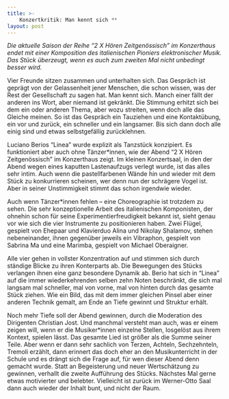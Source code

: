 ```yaml
---
title: >-
    Konzertkritik: Man kennt sich ᵈᵉ
layout: post
---
```

_Die aktuelle Saison der Reihe “2 X Hören Zeitgenössisch” im Konzerthaus endet mit einer Komposition des italienischen Pioniers elektronischer Musik. Das Stück überzeugt, wenn es auch zum zweiten Mal nicht unbedingt besser wird._

Vier Freunde sitzen zusammen und unterhalten sich. Das Gespräch ist geprägt von der Gelassenheit jener Menschen, die schon wissen, was der Rest der Gesellschaft zu sagen hat. Man kennt sich. Manch einer fällt der anderen ins Wort, aber niemand ist gekränkt. Die Stimmung erhitzt sich bei dem ein oder anderen Thema, aber wozu streiten, wenn doch alle das Gleiche meinen. So ist das Gespräch ein Tauziehen und eine Kontaktübung, ein vor und zurück, ein schneller und ein langsamer. Bis sich dann doch alle einig sind und etwas selbstgefällig zurücklehnen.

Luciano Berios “Linea” wurde explizit als Tanzstück konzipiert. Es funktioniert aber auch ohne Tänzer\*innen, wie der Abend “2 X Hören Zeitgenössisch” im Konzerthaus zeigt. Im kleinen Konzertsaal, in den der Abend wegen eines kaputten Lastenaufzugs verlegt wurde, ist das alles sehr intim. Auch wenn die pastellfarbenen Wände hin und wieder mit dem Stück zu konkurrieren scheinen, wer denn nun der schrägere Vogel ist. Aber in seiner Unstimmigkeit stimmt das schon irgendwie wieder.

Auch wenn Tänzer\*innen fehlen – eine Choreographie ist trotzdem zu sehen. Die sehr konzeptionelle Arbeit des italienischen Komponisten, der ohnehin schon für seine Experimentierfreudigkeit bekannt ist, sieht genau vor wie sich die vier Instrumente zu positionieren haben. Zwei Flügel, gespielt von Ehepaar und Klavierduo Alina und Nikolay Shalamov, stehen nebeneinander, ihnen gegenüber jeweils ein Vibraphon, gespielt von Sabrina Ma und eine Marimba, gespielt von Michael Oberaigner.

Alle vier gehen in vollster Konzentration auf und stimmen sich durch ständige Blicke zu ihren Konterparts ab. Die Bewegungen des Stücks verlangen ihnen eine ganz besondere Dynamik ab. Berio hat sich in “Linea” auf die immer wiederkehrenden selben zehn Noten beschränkt, die sich mal langsam mal schneller, mal von vorne, mal von hinten durch das gesamte Stück ziehen. Wie ein Bild, das mit dem immer gleichen Pinsel aber einer anderen Technik gemalt, am Ende an Tiefe gewinnt und Struktur erhält.

Noch mehr Tiefe soll der Abend gewinnen, durch die Moderation des Dirigenten Christian Jost. Und manchmal versteht man auch, was er einem zeigen will, wenn er die Musiker\*innen einzelne Stellen, losgelöst aus ihrem Kontext, spielen lässt. Das gesamte Lied ist größer als die Summe seiner Teile. Aber wenn er dann sehr sachlich von Terzen, Achteln, Sechzehnteln, Tremoli erzählt, dann erinnert das doch eher an den Musikunterricht in der Schule und es drängt sich die Frage auf, für wen dieser Abend denn gemacht wurde. Statt an Begeisterung und neuer Wertschätzung zu gewinnen, verhallt die zweite Aufführung des Stücks. Nächstes Mal gerne etwas motivierter und belebter. Vielleicht ist zurück im Werner-Otto Saal dann auch wieder der Inhalt bunt, und nicht der Raum.